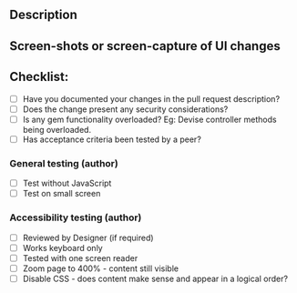 <!--- Provide a general summary of your changes in the Title above, including the related Jira ticket -->

## Description
<!--
  1. Describe your changes in detail
  2. New dependency? Is there an accompanying ADR?
  3. New route? Is the code covered by functional (unit) and Cypress (browser) tests?
-->

## Screen-shots or screen-capture of UI changes

<!--
  # Screen-shots
  - Include full page from header to footer, cropping the sides to fit.

  # Screen-captures
  - Record only the browser window
  - Don't full screen the browser window (to avoid large files)
  - Break into separate videos if there are several journeys being presented
  - Mac guide: https://support.apple.com/en-gb/HT208721
  - Windows guide: https://support.microsoft.com/en-us/windows/5328cd25-9046-4472-8a14-c485f138802c
-->

<!--- Put an `x` in all the boxes that apply. Delete items which are not relevant. -->
## Checklist:
- [ ] Have you documented your changes in the pull request description?
- [ ] Does the change present any security considerations?
- [ ] Is any gem functionality overloaded? Eg: Devise controller methods being overloaded.
- [ ] Has acceptance criteria been tested by a peer?

### General testing (author)
- [ ] Test without JavaScript
- [ ] Test on small screen

### Accessibility testing (author)
- [ ] Reviewed by Designer (if required)
- [ ] Works keyboard only
- [ ] Tested with one screen reader
- [ ] Zoom page to 400% - content still visible
- [ ] Disable CSS - does content make sense and appear in a logical order?
